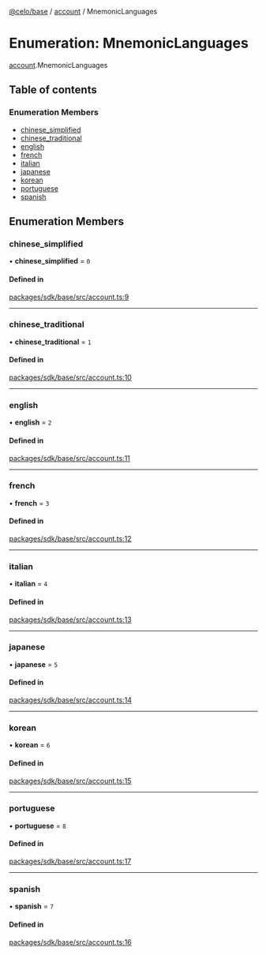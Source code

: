 [@celo/base](../README.md) / [account](../modules/account.md) / MnemonicLanguages

# Enumeration: MnemonicLanguages

[account](../modules/account.md).MnemonicLanguages

## Table of contents

### Enumeration Members

- [chinese\_simplified](account.MnemonicLanguages.md#chinese_simplified)
- [chinese\_traditional](account.MnemonicLanguages.md#chinese_traditional)
- [english](account.MnemonicLanguages.md#english)
- [french](account.MnemonicLanguages.md#french)
- [italian](account.MnemonicLanguages.md#italian)
- [japanese](account.MnemonicLanguages.md#japanese)
- [korean](account.MnemonicLanguages.md#korean)
- [portuguese](account.MnemonicLanguages.md#portuguese)
- [spanish](account.MnemonicLanguages.md#spanish)

## Enumeration Members

### chinese\_simplified

• **chinese\_simplified** = ``0``

#### Defined in

[packages/sdk/base/src/account.ts:9](https://github.com/celo-org/developer-tooling/blob/master/packages/sdk/base/src/account.ts#L9)

___

### chinese\_traditional

• **chinese\_traditional** = ``1``

#### Defined in

[packages/sdk/base/src/account.ts:10](https://github.com/celo-org/developer-tooling/blob/master/packages/sdk/base/src/account.ts#L10)

___

### english

• **english** = ``2``

#### Defined in

[packages/sdk/base/src/account.ts:11](https://github.com/celo-org/developer-tooling/blob/master/packages/sdk/base/src/account.ts#L11)

___

### french

• **french** = ``3``

#### Defined in

[packages/sdk/base/src/account.ts:12](https://github.com/celo-org/developer-tooling/blob/master/packages/sdk/base/src/account.ts#L12)

___

### italian

• **italian** = ``4``

#### Defined in

[packages/sdk/base/src/account.ts:13](https://github.com/celo-org/developer-tooling/blob/master/packages/sdk/base/src/account.ts#L13)

___

### japanese

• **japanese** = ``5``

#### Defined in

[packages/sdk/base/src/account.ts:14](https://github.com/celo-org/developer-tooling/blob/master/packages/sdk/base/src/account.ts#L14)

___

### korean

• **korean** = ``6``

#### Defined in

[packages/sdk/base/src/account.ts:15](https://github.com/celo-org/developer-tooling/blob/master/packages/sdk/base/src/account.ts#L15)

___

### portuguese

• **portuguese** = ``8``

#### Defined in

[packages/sdk/base/src/account.ts:17](https://github.com/celo-org/developer-tooling/blob/master/packages/sdk/base/src/account.ts#L17)

___

### spanish

• **spanish** = ``7``

#### Defined in

[packages/sdk/base/src/account.ts:16](https://github.com/celo-org/developer-tooling/blob/master/packages/sdk/base/src/account.ts#L16)
